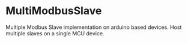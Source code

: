 # MultiModbusSlave
Multiple Modbus Slave implementation on arduino based devices. Host multiple slaves on a single MCU device.

